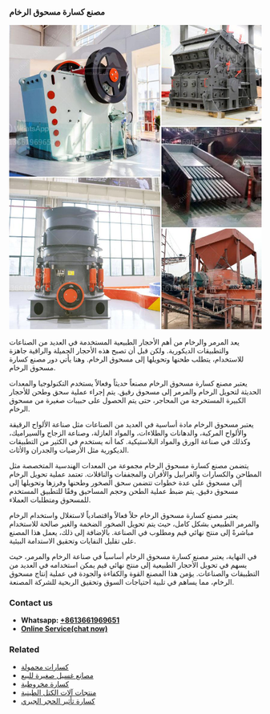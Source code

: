 <h3>مصنع كسارة مسحوق الرخام</h3><img src='1701853851.jpg' alt=''><p>يعد المرمر والرخام من أهم الأحجار الطبيعية المستخدمة في العديد من الصناعات والتطبيقات الديكورية. ولكن قبل أن تصبح هذه الأحجار الجميلة والراقية جاهزة للاستخدام، يتطلب طحنها وتحويلها إلى مسحوق الرخام. وهنا يأتي دور مصنع كسارة مسحوق الرخام.</p><p>يعتبر مصنع كسارة مسحوق الرخام مصنعاً حديثاً وفعالاً يستخدم التكنولوجيا والمعدات الحديثة لتحويل الرخام والمرمر إلى مسحوق رقيق. يتم إجراء عملية سحق وطحن للأحجار الكبيرة المستخرجة من المحاجر، حتى يتم الحصول على حبيبات صغيرة من مسحوق الرخام.</p><p>يعتبر مسحوق الرخام مادة أساسية في العديد من الصناعات مثل صناعة الألواح الرقيقة والألواح المركبة، والدهانات والطلاءات، والمواد العازلة، وصناعة الزجاج والسيراميك، وكذلك في صناعة الورق والمواد البلاستيكية. كما أنه يستخدم في الكثير من التطبيقات الديكورية مثل الأرضيات والجدران والأثاث.</p><p>يتضمن مصنع كسارة مسحوق الرخام مجموعة من المعدات الهندسية المتخصصة مثل المطاحن والكسارات والغرابيل والأفران والمجففات والناقلات. تعتمد عملية تحويل الرخام إلى مسحوق على عدة خطوات تتضمن سحق الصخور وطحنها وفرزها وتحويلها إلى مسحوق دقيق. يتم ضبط عملية الطحن وحجم المساحيق وفقًا للتطبيق المستخدم للمسحوق ومتطلبات العملاء.</p><p>يعتبر مصنع كسارة مسحوق الرخام حلاً فعالاً واقتصادياً لاستغلال واستخدام الرخام والمرمر الطبيعي بشكل كامل، حيث يتم تحويل الصخور الضخمة والغير صالحة للاستخدام مباشرةً إلى منتج نهائي قيم ومطلوب في الصناعة. بالإضافة إلى ذلك، يعمل هذا المصنع على تقليل النفايات وتحقيق الاستدامة البيئية.</p><p>في النهاية، يعتبر مصنع كسارة مسحوق الرخام أساسياً في صناعة الرخام والمرمر، حيث يسهم في تحويل الأحجار الطبيعية إلى منتج نهائي قيم يمكن استخدامه في العديد من التطبيقات والصناعات. يؤمن هذا المصنع القوة والكفاءة والجودة في عملية إنتاج مسحوق الرخام، مما يساهم في تلبية احتياجات السوق وتحقيق الربحية للشركة المصنعة.</p><h3>Contact us</h3><ul><li><strong>Whatsapp:&nbsp;<a href="https://wa.me/8613661969651">+8613661969651</a></strong></li><li><a href="https://swt.shibang-china.com/?git&amp;zhl&amp;مصنع كسارة مسحوق الرخام"><strong>Online Service(chat now)</strong></a></li></ul><h3>Related</h3><ul><li><a href='كسارات محمولة.md'>كسارات محمولة</a></li><li><a href='مصانع غسيل صغيرة للبيع.md'>مصانع غسيل صغيرة للبيع</a></li><li><a href='كسارة مخروطية.md'>كسارة مخروطية</a></li><li><a href='منتجات آلات الكتل الطينية.md'>منتجات آلات الكتل الطينية</a></li><li><a href='كسارة تأثير الحجر الجيري.md'>كسارة تأثير الحجر الجيري</a></li></ul>